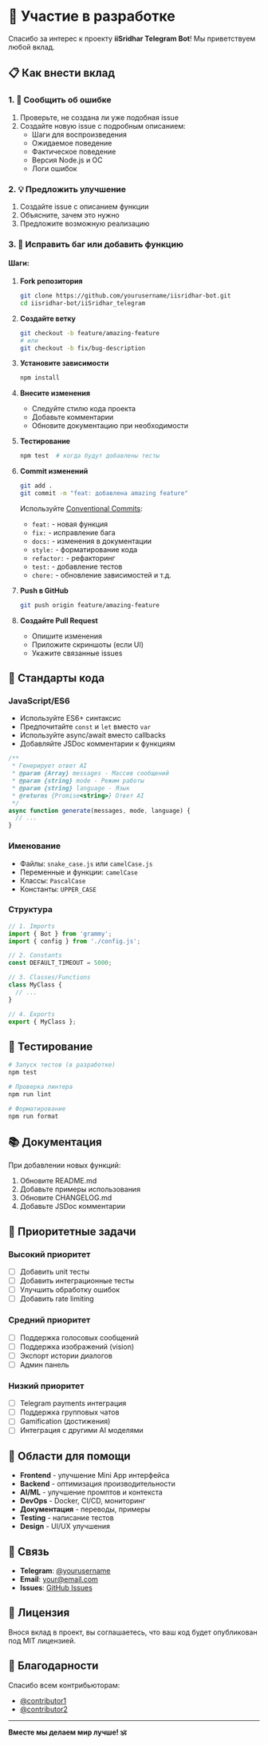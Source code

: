 # 🤝 Участие в разработке

Спасибо за интерес к проекту **iiSridhar Telegram Bot**! Мы приветствуем любой вклад.

## 📋 Как внести вклад

### 1. 🐛 Сообщить об ошибке

1. Проверьте, не создана ли уже подобная issue
2. Создайте новую issue с подробным описанием:
   - Шаги для воспроизведения
   - Ожидаемое поведение
   - Фактическое поведение
   - Версия Node.js и ОС
   - Логи ошибок

### 2. 💡 Предложить улучшение

1. Создайте issue с описанием функции
2. Объясните, зачем это нужно
3. Предложите возможную реализацию

### 3. 🔧 Исправить баг или добавить функцию

#### Шаги:

1. **Fork репозитория**
   ```bash
   git clone https://github.com/yourusername/iisridhar-bot.git
   cd iisridhar-bot/iiSridhar_telegram
   ```

2. **Создайте ветку**
   ```bash
   git checkout -b feature/amazing-feature
   # или
   git checkout -b fix/bug-description
   ```

3. **Установите зависимости**
   ```bash
   npm install
   ```

4. **Внесите изменения**
   - Следуйте стилю кода проекта
   - Добавьте комментарии
   - Обновите документацию при необходимости

5. **Тестирование**
   ```bash
   npm test  # когда будут добавлены тесты
   ```

6. **Commit изменений**
   ```bash
   git add .
   git commit -m "feat: добавлена amazing feature"
   ```
   
   Используйте [Conventional Commits](https://www.conventionalcommits.org/):
   - `feat:` - новая функция
   - `fix:` - исправление бага
   - `docs:` - изменения в документации
   - `style:` - форматирование кода
   - `refactor:` - рефакторинг
   - `test:` - добавление тестов
   - `chore:` - обновление зависимостей и т.д.

7. **Push в GitHub**
   ```bash
   git push origin feature/amazing-feature
   ```

8. **Создайте Pull Request**
   - Опишите изменения
   - Приложите скриншоты (если UI)
   - Укажите связанные issues

## 📝 Стандарты кода

### JavaScript/ES6

- Используйте ES6+ синтаксис
- Предпочитайте `const` и `let` вместо `var`
- Используйте async/await вместо callbacks
- Добавляйте JSDoc комментарии к функциям

```javascript
/**
 * Генерирует ответ AI
 * @param {Array} messages - Массив сообщений
 * @param {string} mode - Режим работы
 * @param {string} language - Язык
 * @returns {Promise<string>} Ответ AI
 */
async function generate(messages, mode, language) {
  // ...
}
```

### Именование

- Файлы: `snake_case.js` или `camelCase.js`
- Переменные и функции: `camelCase`
- Классы: `PascalCase`
- Константы: `UPPER_CASE`

### Структура

```javascript
// 1. Imports
import { Bot } from 'grammy';
import { config } from './config.js';

// 2. Constants
const DEFAULT_TIMEOUT = 5000;

// 3. Classes/Functions
class MyClass {
  // ...
}

// 4. Exports
export { MyClass };
```

## 🧪 Тестирование

```bash
# Запуск тестов (в разработке)
npm test

# Проверка линтера
npm run lint

# Форматирование
npm run format
```

## 📚 Документация

При добавлении новых функций:

1. Обновите README.md
2. Добавьте примеры использования
3. Обновите CHANGELOG.md
4. Добавьте JSDoc комментарии

## 🎯 Приоритетные задачи

### Высокий приоритет
- [ ] Добавить unit тесты
- [ ] Добавить интеграционные тесты
- [ ] Улучшить обработку ошибок
- [ ] Добавить rate limiting

### Средний приоритет
- [ ] Поддержка голосовых сообщений
- [ ] Поддержка изображений (vision)
- [ ] Экспорт истории диалогов
- [ ] Админ панель

### Низкий приоритет
- [ ] Telegram payments интеграция
- [ ] Поддержка групповых чатов
- [ ] Gamification (достижения)
- [ ] Интеграция с другими AI моделями

## 🌟 Области для помощи

- **Frontend** - улучшение Mini App интерфейса
- **Backend** - оптимизация производительности
- **AI/ML** - улучшение промптов и контекста
- **DevOps** - Docker, CI/CD, мониторинг
- **Документация** - переводы, примеры
- **Testing** - написание тестов
- **Design** - UI/UX улучшения

## 💬 Связь

- **Telegram**: [@yourusername](https://t.me/yourusername)
- **Email**: your@email.com
- **Issues**: [GitHub Issues](https://github.com/yourrepo/issues)

## 📜 Лицензия

Внося вклад в проект, вы соглашаетесь, что ваш код будет опубликован под MIT лицензией.

## 🙏 Благодарности

Спасибо всем контрибьюторам:

- [@contributor1](https://github.com/contributor1)
- [@contributor2](https://github.com/contributor2)

---

**Вместе мы делаем мир лучше! 🕉️**

